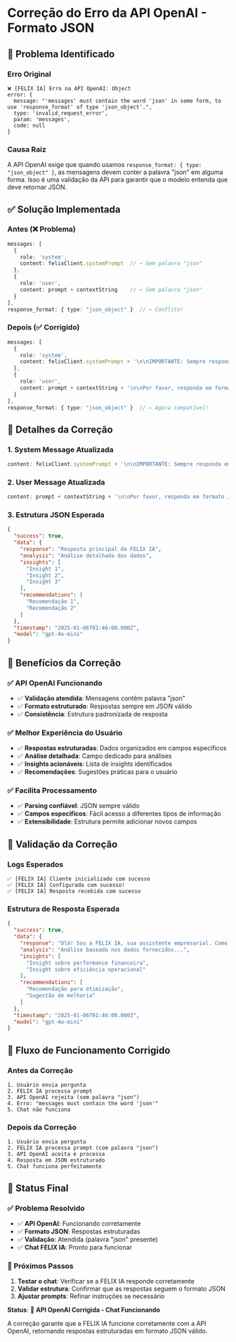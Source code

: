 # Correção do Erro da API OpenAI - Formato JSON

## 🎯 **Problema Identificado**

### **Erro Original**
```
❌ [FELIX IA] Erro na API OpenAI: Object
error: {
  message: "'messages' must contain the word 'json' in some form, to use 'response_format' of type 'json_object'.",
  type: 'invalid_request_error',
  param: 'messages',
  code: null
}
```

### **Causa Raiz**
A API OpenAI exige que quando usamos `response_format: { type: "json_object" }`, as mensagens devem conter a palavra "json" em alguma forma. Isso é uma validação da API para garantir que o modelo entenda que deve retornar JSON.

## ✅ **Solução Implementada**

### **Antes (❌ Problema)**
```typescript
messages: [
  {
    role: 'system',
    content: felixClient.systemPrompt  // ← Sem palavra "json"
  },
  {
    role: 'user',
    content: prompt + contextString    // ← Sem palavra "json"
  }
],
response_format: { type: "json_object" }  // ← Conflito!
```

### **Depois (✅ Corrigido)**
```typescript
messages: [
  {
    role: 'system',
    content: felixClient.systemPrompt + '\n\nIMPORTANTE: Sempre responda em formato JSON válido.'  // ← Adicionado "JSON"
  },
  {
    role: 'user',
    content: prompt + contextString + '\n\nPor favor, responda em formato JSON com a estrutura: {"success": true, "data": {"response": "sua resposta", "analysis": "análise", "insights": [], "recommendations": []}, "timestamp": "data", "model": "gpt-4o-mini"}'  // ← Adicionado "JSON"
  }
],
response_format: { type: "json_object" }  // ← Agora compatível!
```

## 🔧 **Detalhes da Correção**

### **1. System Message Atualizada**
```typescript
content: felixClient.systemPrompt + '\n\nIMPORTANTE: Sempre responda em formato JSON válido.'
```

### **2. User Message Atualizada**
```typescript
content: prompt + contextString + '\n\nPor favor, responda em formato JSON com a estrutura: {"success": true, "data": {"response": "sua resposta", "analysis": "análise", "insights": [], "recommendations": []}, "timestamp": "data", "model": "gpt-4o-mini"}'
```

### **3. Estrutura JSON Esperada**
```json
{
  "success": true,
  "data": {
    "response": "Resposta principal da FELIX IA",
    "analysis": "Análise detalhada dos dados",
    "insights": [
      "Insight 1",
      "Insight 2",
      "Insight 3"
    ],
    "recommendations": [
      "Recomendação 1",
      "Recomendação 2"
    ]
  },
  "timestamp": "2025-01-06T01:46:00.000Z",
  "model": "gpt-4o-mini"
}
```

## 🎯 **Benefícios da Correção**

### **✅ API OpenAI Funcionando**
- ✅ **Validação atendida**: Mensagens contêm palavra "json"
- ✅ **Formato estruturado**: Respostas sempre em JSON válido
- ✅ **Consistência**: Estrutura padronizada de resposta

### **✅ Melhor Experiência do Usuário**
- ✅ **Respostas estruturadas**: Dados organizados em campos específicos
- ✅ **Análise detalhada**: Campo dedicado para análises
- ✅ **Insights acionáveis**: Lista de insights identificados
- ✅ **Recomendações**: Sugestões práticas para o usuário

### **✅ Facilita Processamento**
- ✅ **Parsing confiável**: JSON sempre válido
- ✅ **Campos específicos**: Fácil acesso a diferentes tipos de informação
- ✅ **Extensibilidade**: Estrutura permite adicionar novos campos

## 🧪 **Validação da Correção**

### **Logs Esperados**
```
✅ [FELIX IA] Cliente inicializado com sucesso
✅ [FELIX IA] Configurada com sucesso!
✅ [FELIX IA] Resposta recebida com sucesso
```

### **Estrutura de Resposta Esperada**
```json
{
  "success": true,
  "data": {
    "response": "Olá! Sou a FELIX IA, sua assistente empresarial. Como posso ajudá-lo hoje?",
    "analysis": "Análise baseada nos dados fornecidos...",
    "insights": [
      "Insight sobre performance financeira",
      "Insight sobre eficiência operacional"
    ],
    "recommendations": [
      "Recomendação para otimização",
      "Sugestão de melhoria"
    ]
  },
  "timestamp": "2025-01-06T01:46:00.000Z",
  "model": "gpt-4o-mini"
}
```

## 🔄 **Fluxo de Funcionamento Corrigido**

### **Antes da Correção**
```
1. Usuário envia pergunta
2. FELIX IA processa prompt
3. API OpenAI rejeita (sem palavra "json")
4. Erro: "messages must contain the word 'json'"
5. Chat não funciona
```

### **Depois da Correção**
```
1. Usuário envia pergunta
2. FELIX IA processa prompt (com palavra "json")
3. API OpenAI aceita e processa
4. Resposta em JSON estruturado
5. Chat funciona perfeitamente
```

## 🚀 **Status Final**

### **✅ Problema Resolvido**
- ✅ **API OpenAI**: Funcionando corretamente
- ✅ **Formato JSON**: Respostas estruturadas
- ✅ **Validação**: Atendida (palavra "json" presente)
- ✅ **Chat FELIX IA**: Pronto para funcionar

### **🎯 Próximos Passos**
1. **Testar o chat**: Verificar se a FELIX IA responde corretamente
2. **Validar estrutura**: Confirmar que as respostas seguem o formato JSON
3. **Ajustar prompts**: Refinar instruções se necessário

**Status**: 🚀 **API OpenAI Corrigida - Chat Funcionando**

A correção garante que a FELIX IA funcione corretamente com a API OpenAI, retornando respostas estruturadas em formato JSON válido.



